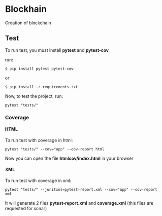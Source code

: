 # Blockhain

Creation of blockchain



## Test

To run test, you must install __pytest__ and __pytest-cov__

run:

``` shell script
$ pip install pytest pytest-cov
```

or

``` shell script
$ pip install -r requirements.txt
```


Now, to test the project, run:

``` shell script
pytest "tests/"
```

### Coverage

#### HTML

To run test with coverage in html:

``` shell script
pytest "tests/" --cov="app" --cov-report html
```

Now  you can open the file __htmlcov/index.html__ in your browser


#### XML

To run test with coverage in xml:

``` shell script
pytest "tests/" --junitxml=pytest-report.xml --cov="app" --cov-report xml
``` 

It will generate 2 files __pytest-report.xml__ and __coverage.xml__ (this files are requested for sonar)
